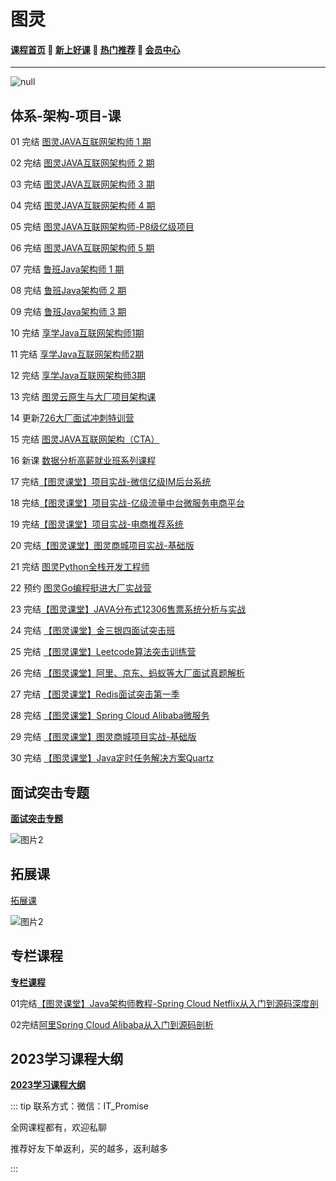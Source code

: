 # 图灵

#### [**课程首页**](../../README.md) 💖 [**新上好课**](./xshk.md) 💖 [**热门推荐**](./rmtj.md) 💖 [**会员中心**](./vip.md)

------

![null](http://leaaiv.cn/media/202207//1656953259.2687356.png)

## 体系-架构-项目-课

01 完结 [图灵JAVA互联网架构师 1 期](https://ke.qq.com/course/231516)

02 完结 [图灵JAVA互联网架构师 2 期](https://ke.qq.com/course/231516)

03 完结 [图灵JAVA互联网架构师 3 期](https://ke.qq.com/course/231516)

04 完结 [图灵JAVA互联网架构师 4 期](https://ke.qq.com/course/231516)

05 完结 [图灵JAVA互联网架构师-P8级亿级项目](https://ke.qq.com/course/231516#term_id=103589235)

06 完结 [图灵JAVA互联网架构师 5 期](https://ke.qq.com/course/231516)

07 完结 [鲁班Java架构师 1 期](https://ke.qq.com/course/323635)

08 完结 [鲁班Java架构师 2 期](https://ke.qq.com/course/323635)

09 完结 [鲁班Java架构师 3 期](https://ke.qq.com/course/323635)

10 完结 [享学Java互联网架构师1期](https://ke.qq.com/course/287404)

11 完结 [享学Java互联网架构师2期](https://ke.qq.com/course/287404)

12 完结 [享学Java互联网架构师3期](https://ke.qq.com/course/287404)

13 完结 [图灵云原生与大厂项目架构课](https://ke.qq.com/course/3855334)

14 更新[726大厂面试冲刺特训营](https://ke.qq.com/course/4232233)

15 完结 [图灵JAVA互联网架构（CTA）](https://ke.qq.com/course/package/36309)

16 新课 [数据分析高薪就业班系列课程](https://ke.qq.com/course/package/39012)

17 完结[【图灵课堂】项目实战-微信亿级IM后台系统](https://vip.tulingxueyuan.cn/detail/p_6183c805e4b0c005c98e7dd0/6)

18 完结[【图灵课堂】项目实战-亿级流量中台微服务电商平台](https://vip.tulingxueyuan.cn/detail/p_6183c776e4b0bab3cb79952a/6)

19 完结[【图灵课堂】项目实战-电商推荐系统](https://vip.tulingxueyuan.cn/detail/p_6183c7b2e4b07ededa9b9021/6)

20 完结[【图灵课堂】图灵商城项目实战-基础版](https://vip.tulingxueyuan.cn/detail/p_607e83a2e4b09134c989f5cd/8)

21 完结 [图灵Python全栈开发工程师](https://vip.tulingxueyuan.cn/detail/p_61815f50e4b01a8b2580c41a/6)

22 预约 [图灵Go编程挺进⼤⼚实战营](https://vip.tulingxueyuan.cn/detail/p_62a6f065e4b0d4f489aa1325/8)

23 完结[【图灵课堂】JAVA分布式12306售票系统分析与实战](https://vip.tulingxueyuan.cn/detail/p_62bc34dce4b00a4f371fef40/6)

24 完结 [ 【图灵课堂】金三银四面试突击班](https://vip.tulingxueyuan.cn/p/t_pc/goods_pc_detail/goods_detail/p_604b24d5e4b0e51d821d73b4?product_id=p_604b24d5e4b0e51d821d73b4)

25 完结 [【图灵课堂】Leetcode算法突击训练营](https://vip.tulingxueyuan.cn/p/t_pc/goods_pc_detail/goods_detail/p_607ed4dfe4b09134c98a1756?product_id=p_607ed4dfe4b09134c98a1756)

26 完结 [【图灵课堂】阿里、京东、蚂蚁等大厂面试真题解析](https://vip.tulingxueyuan.cn/p/t_pc/goods_pc_detail/goods_detail/p_60fa64f2e4b0e6c3a313039e?product_id=p_60fa64f2e4b0e6c3a313039e)

27 完结 [【图灵课堂】Redis面试突击第一季](https://vip.tulingxueyuan.cn/p/t_pc/goods_pc_detail/goods_detail/p_62988b29e4b01a4852073c4e?product_id=p_62988b29e4b01a4852073c4e)

28 完结 [【图灵课堂】Spring Cloud Alibaba微服务](https://vip.tulingxueyuan.cn/p/t_pc/goods_pc_detail/goods_detail/p_60decb8be4b0151fc94c41a4?product_id=p_60decb8be4b0151fc94c41a4)

29 完结 [【图灵课堂】图灵商城项目实战-基础版](https://vip.tulingxueyuan.cn/p/t_pc/goods_pc_detail/goods_detail/p_607e83a2e4b09134c989f5cd?product_id=p_607e83a2e4b09134c989f5cd)

30 完结 [【图灵课堂】Java定时任务解决方案Quartz](https://vip.tulingxueyuan.cn/p/t_pc/goods_pc_detail/goods_detail/p_610b9818e4b0a27d0e39b0aa?product_id=p_610b9818e4b0a27d0e39b0aa)

## **面试突击专题**

[**面试突击专题**](https://vip.tulingxueyuan.cn/all/4759890)

![图片2](https://www.itpromise.cloud/tulingtuozhan.png)

## **拓展课**

[拓展课](https://vip.tulingxueyuan.cn/all/4690945)

![图片2](https://www.itpromise.cloud/tulingtuozhan.png)

## **专栏课程**

[**专栏课程**](https://vip.tulingxueyuan.cn/all/4729758)

01完结[【图灵课堂】Java架构师教程-Spring Cloud Netflix从入门到源码深度剖](https://vip.tulingxueyuan.cn/all/4729758)

02完结[阿里Spring Cloud Alibaba从入门到源码剖析](https://vip.tulingxueyuan.cn/detail/p_60388575e4b087d11d4d0d17/6)

## **2023学习课程大纲**

[**2023学习课程大纲**](https://www.processon.com/view/link/5eccea8fe0b34d5f263038f0)

::: tip
联系方式：微信：IT_Promise

全网课程都有，欢迎私聊

推荐好友下单返利，买的越多，返利越多

:::